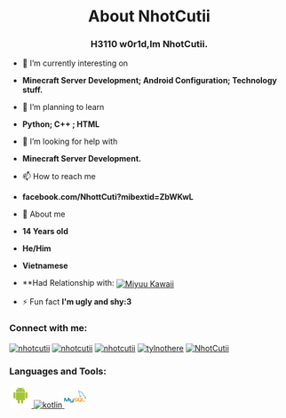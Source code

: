 <h1 align="center">About NhotCutii</h1>
<h3 align="center">H3110 w0r1d,Im NhotCutii.</h3>

- 🔭 I’m currently interesting on
- **Minecraft Server Development; Android Configuration; Technology stuff.**

- 🌱 I’m planning to learn
- **Python; C++ ; HTML**

- 🤝 I’m looking for help with
- **Minecraft Server Development.**

- 📫 How to reach me
- **facebook.com/NhottCuti?mibextid=ZbWKwL**

- 👾 About me
- **14 Years old**
- **He/Him**
- **Vietnamese**
- **Had Relationship with: <a href="https://www.facebook.com/profile.php?id=100083201859482&mibextid=ZbWKwL" target="blank"><img align="center" src="https://raw.githubusercontent.com/rahuldkjain/github-profile-readme-generator/master/src/images/icons/Social/facebook.svg" alt="Miyuu Kawaii" height="20" width="30" /></a>

- ⚡ Fun fact **I'm ugly and shy:3**

<h3 align="left">Connect with me:</h3>
<p align="left">
<a href="https://twitter.com/nhotcutii" target="blank"><img align="center" src="https://raw.githubusercontent.com/rahuldkjain/github-profile-readme-generator/master/src/images/icons/Social/twitter.svg" alt="nhotcutii" height="30" width="40" /></a>
<a href="https://fb.com/nhotcutii" target="blank"><img align="center" src="https://raw.githubusercontent.com/rahuldkjain/github-profile-readme-generator/master/src/images/icons/Social/facebook.svg" alt="nhotcutii" height="30" width="40" /></a>
<a href="https://instagram.com/nhotcutii" target="blank"><img align="center" src="https://raw.githubusercontent.com/rahuldkjain/github-profile-readme-generator/master/src/images/icons/Social/instagram.svg" alt="nhotcutii" height="30" width="40" /></a>
<a href="https://www.youtube.com/c/tylnothere" target="blank"><img align="center" src="https://raw.githubusercontent.com/rahuldkjain/github-profile-readme-generator/master/src/images/icons/Social/youtube.svg" alt="tylnothere" height="30" width="40" /></a>
<a href="https://discord.gg/NhotCutii" target="blank"><img align="center" src="https://raw.githubusercontent.com/rahuldkjain/github-profile-readme-generator/master/src/images/icons/Social/discord.svg" alt="NhotCutii" height="30" width="40" /></a>
</p>

<h3 align="left">Languages and Tools:</h3>
<p align="left"> <a href="https://developer.android.com" target="_blank" rel="noreferrer"> <img src="https://raw.githubusercontent.com/devicons/devicon/master/icons/android/android-original-wordmark.svg" alt="android" width="40" height="40"/> </a> <a href="https://kotlinlang.org" target="_blank" rel="noreferrer"> <img src="https://www.vectorlogo.zone/logos/kotlinlang/kotlinlang-icon.svg" alt="kotlin" width="40" height="40"/> </a> <a href="https://www.mysql.com/" target="_blank" rel="noreferrer"> <img src="https://raw.githubusercontent.com/devicons/devicon/master/icons/mysql/mysql-original-wordmark.svg" alt="mysql" width="40" height="40"/> </a> </p>
